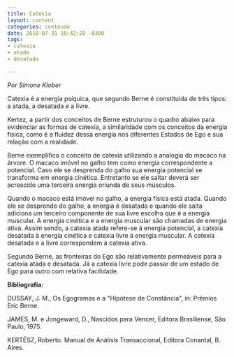 ```yaml
---
title: Catexia
layout: content
categories: conteudo
date: 2018-07-31 18:42:28 -0300
tags:
- catexia
- atada
- desatada

---
```

_Por Simone Klober_

Catexia é a energia psíquica, que segundo Berne é constituída de três tipos: a atada, a desatada e a livre.

Kertez, a partir dos conceitos de Berne estruturou o quadro abaixo para evidenciar as formas de catexia, a similaridade com os conceitos da energia física, como é a fluidez dessa energia nos diferentes Estados de Ego e sua relação com a realidade.

Berne exemplifica o conceito de catexia utilizando a analogia do macaco na árvore. O macaco imóvel no galho tem como energia correspondente a potencial. Caso ele se desprenda do galho sua energia potencial se transforma em energia cinética. Entretanto se ele saltar deverá ser acrescido uma terceira energia oriunda de seus músculos.

Quando o macaco está imóvel no galho, a energia física está atada. Quando ele se desprende do galho, a energia é desatada e quando ele salta adiciona um terceiro componente de sua livre escolha que é a energia muscular. A energia cinética e a energia muscular são chamadas de energia ativa. Assim sendo, a catexia atada refere-se à energia potencial, a catexia desatada à energia cinética e catexia livre à energia muscular. A catexia desatada e a livre correspondem à catexia ativa.

Segundo Berne, as fronteiras do Ego são relativamente permeáveis para a catexia atada e desatada. Já a catexia livre pode passar de um estado de Ego para outro com relativa facilidade.

**Bibliografia:**

DUSSAY, J. M., Os Egogramas e a "Hipótese de Constância", in: Prêmios Eric Berne.

JAMES, M. e Jongeward, D., Nascidos para Vencer, Editora Brasiliense, São Paulo, 1975.

KERTÉSZ, Roberto. Manual de Análisis Transaccional, Editora Conantal, B. Aires.